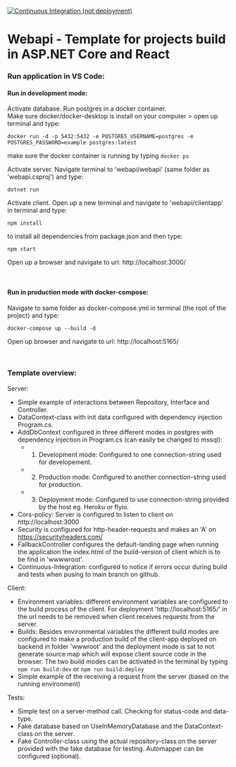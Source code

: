 [![Continuous Integration (not deployment)](https://github.com/erikato-git/webapi/actions/workflows/ci-cd.yml/badge.svg)](https://github.com/erikato-git/webapi/actions/workflows/ci-cd.yml)

# Webapi - Template for projects build in ASP.NET Core and React

### Run application in VS Code:
#### Run in development mode:
Activate database. Run postgres in a docker container. <br>
Make sure docker/docker-desktop is install on your computer > open up terminal and type:
```
docker run -d -p 5432:5432 -e POSTGRES_USERNAME=postgres -e POSTGRES_PASSWORD=example postgres:latest
```
make sure the docker container is running by typing ```docker ps``` <br>

Activate server. Navigate terminal to 'webapi/webapi' (same folder as 'webapi.csproj') and type:
```
dotnet run
```
Activate client. Open up a new terminal and navigate to 'webapi/clientapp' in terminal and type:
```
npm install
```
to install all dependencies from package.json and then type:
```
npm start
```
Open up a browser and navigate to url: http://localhost:3000/

<br>

#### Run in production mode with docker-compose:
Navigate to same folder as docker-compose.yml in terminal (the root of the project) and type:
```
docker-compose up --build -d
```
Open up browser and navigate to url: http://localhost:5165/

<br>

### Template overview:
Server:
- Simple example of interactions between Repository, Interface and Controller.
- DataContext-class with init data configured with dependency injection Program.cs.
- AddDbContext configured in three different modes in postgres with dependency injection in Program.cs (can easily be changed to mssql): 
  - 1. Development mode: Configured to one connection-string used for developement.
  - 2. Production mode: Configured to another connection-string used for production.
  - 3. Deployment mode: Configured to use connection-string provided by the host eg. Heroku or flyio.
- Cors-policy: Server is configured to listen to client on http://localhost:3000
- Security is configured for http-header-requests and makes an 'A' on https://securityheaders.com/
- FallbackController configures the default-landing page when running the application the index.html of the build-version of client which is to be find in 'wwwwroot'.
- Continuous-Integration: configured to notice if errors occur during build and tests when pusing to main branch on github. 

Client:
- Environment variables: different environment variables are configured to the build process of the client. For deployment 'http://localhost:5165/' in the url needs to be removed when client receives requests from the server.
- Builds: Besides environmental variables the different build modes are configured to make a production build of the client-app deployed on backend in folder 'wwwroot' and the deployment mode is sat to not generate source map which will expose client source code in the browser. The two build modes can be activated in the terminal by typing ```npm run build:dev``` or ```npm run build:deploy```  
- Simple example of the receiving a request from the server (based on the running environment)

Tests:
- Simple test on a server-method call. Checking for status-code and data-type.
- Fake database based on UseInMemoryDatabase and the DataContext-class on the server.
- Fake Controller-class using the actual repository-class on the server provided with the fake database for testing. Automapper can be configured (optional). 

<br>




